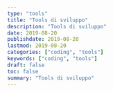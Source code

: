 ```yaml
---
type: "tools"
title: "Tools di sviluppo"
description: "Tools di sviluppo"
date: 2019-08-20
publishdate: 2019-08-20
lastmod: 2019-08-20
categories: ["coding", "tools"]
keywords: ["coding", "tools"]
draft: false
toc: false
summary: "Tools di sviluppo"
---
```

